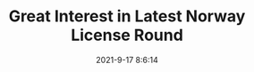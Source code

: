 ---
"title": "Great Interest in Latest Norway License Round"
"date": "2021-9-17 8:6:14"
"feed_name": "RIGZONE"
"feed_website": "http://www.rigzone.com/"
"feed_rss": "http://www.rigzone.com/news/rss/rigzone_latest.aspx"
"link": "https://www.rigzone.com/news/great_interest_in_latest_norway_license_round-17-sep-2021-166453-article/?rss=true"
"file": "_posts/2021-1-1-118d240a5bc73677c66a0f3d778ef46ba3676ea9.md"
"accident": "0"
"drilling": "0"
"dead": "0"
"injured": "0"
---